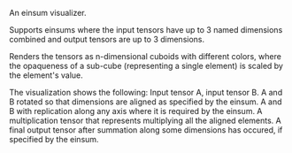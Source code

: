 An einsum visualizer.

Supports einsums where the input tensors have up to 3 named dimensions combined and output tensors are up to 3 dimensions.

Renders the tensors as n-dimensional cuboids with different colors, where the opaqueness of a sub-cube (representing a single element) is scaled by the element's value.

The visualization shows the following:
Input tensor A, input tensor B.
A and B rotated so that dimensions are aligned as specified by the einsum.
A and B with replication along any axis where it is required by the einsum.
A multiplication tensor that represents multiplying all the aligned elements.
A final output tensor after summation along some dimensions has occured, if specified by the einsum.